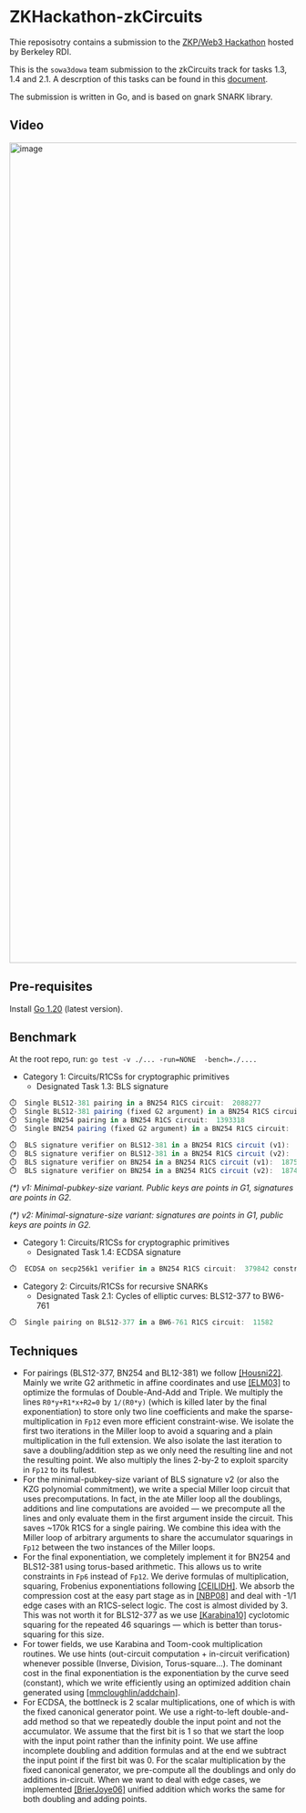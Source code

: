 # ZKHackathon-zkCircuits
Thie reposisotry contains a submission to the [ZKP/Web3 Hackathon](https://zk-hacking.org/) hosted by Berkeley RDI.

This is the `sowa3dowa` team submission to the zkCircuits track for tasks 1.3, 1.4 and 2.1. A descrption of this tasks can be found in this [document](https://drive.google.com/file/d/1iQ7Cl0OjeL_Rrwkn7zRGDjb6dp0O4QfG/view).

The submission is written in Go, and is based on gnark SNARK library.

## Video
[<img width="1440" alt="image" src="https://user-images.githubusercontent.com/16170090/235320848-b3087abc-9a93-4fcc-831f-834158ef7c00.png">](https://youtu.be/2-hvcQNf69Q)

## Pre-requisites
Install [Go 1.20](https://go.dev/doc/install) (latest version).

## Benchmark
At the root repo, run: `go test -v ./... -run=NONE  -bench=./....`


- Category 1: Circuits/R1CSs for cryptographic primitives
  - Designated Task 1.3: BLS signature
```js
⏱️  Single BLS12-381 pairing in a BN254 R1CS circuit:  2088277
⏱️  Single BLS12-381 pairing (fixed G2 argument) in a BN254 R1CS circuit:  1868541
⏱️  Single BN254 pairing in a BN254 R1CS circuit:  1393318
⏱️  Single BN254 pairing (fixed G2 argument) in a BN254 R1CS circuit:  1223891

⏱️  BLS signature verifier on BLS12-381 in a BN254 R1CS circuit (v1):  2682079
⏱️  BLS signature verifier on BLS12-381 in a BN254 R1CS circuit (v2):  2456762
⏱️  BLS signature verifier on BN254 in a BN254 R1CS circuit (v1):  1875862
⏱️  BLS signature verifier on BN254 in a BN254 R1CS circuit (v2):  1874689
```
_(*) v1: Minimal-pubkey-size variant. Public keys are points in G1, signatures are points in G2._

_(*) v2: Minimal-signature-size variant: signatures are points in G1, public keys are points in G2._

- Category 1: Circuits/R1CSs for cryptographic primitives
  - Designated Task 1.4: ECDSA signature
```js
⏱️  ECDSA on secp256k1 verifier in a BN254 R1CS circuit:  379842 constraints.
```

- Category 2: Circuits/R1CSs for recursive SNARKs
  - Designated Task 2.1: Cycles of elliptic curves: BLS12-377 to BW6-761
```js
⏱️  Single pairing on BLS12-377 in a BW6-761 R1CS circuit:  11582
```

## Techniques
- For pairings (BLS12-377, BN254 and BL12-381) we follow [[Housni22]](https://eprint.iacr.org/2022/1162). Mainly we write G2 arithmetic in affine coordinates and use [[ELM03]](https://arxiv.org/pdf/math/0208038.pdf) to optimize the formulas of Double-And-Add and Triple. We multiply the lines `R0*y+R1*x+R2=0` by `1/(R0*y)` (which is killed later by the final exponentiation) to store only two line coefficients and make the sparse-multiplication in `Fp12` even more efficient constraint-wise. We isolate the first two iterations in the Miller loop to avoid a squaring and a plain multiplication in the full extension. We also isolate the last iteration to save a doubling/addition step as we only need the resulting line and not the resulting point. We also multiply the lines 2-by-2 to exploit sparcity in `Fp12` to its fullest.
- For the minimal-pubkey-size variant of BLS signature v2 (or also the KZG polynomial commitment), we write a special Miller loop circuit that uses precomputations. In fact, in the ate Miller loop all the doublings, additions and line computations are avoided — we precompute all the lines and only evaluate them in the first argument inside the circuit. This saves ~170k R1CS for a single pairing. We combine this idea with the Miller loop of arbitrary arguments to share the accumulator squarings in `Fp12` between the two instances of the Miller loops.
- For the final exponentiation, we completely implement it for BN254 and BLS12-381 using torus-based arithmetic. This allows us to write constraints in `Fp6` instead of `Fp12`. We derive formulas of multiplication, squaring, Frobenius exponentiations following [[CEILIDH]](https://www.math.uci.edu/~asilverb/bibliography/ceilidh.pdf). We absorb the compression cost at the easy part stage as in [[NBP08]](https://www.microsoft.com/en-us/research/wp-content/uploads/2016/02/ocpatc.pdf) and deal with -1/1 edge cases with an R1CS-select logic. The cost is almost divided by 3. This was not worth it for BLS12-377 as we use [[Karabina10]](https://eprint.iacr.org/2010/542.pdf) cyclotomic squaring for the repeated 46 squarings — which is better than torus-squaring for this size.
- For tower fields, we use Karabina and Toom-cook multiplication routines. We use hints (out-circuit computation + in-circuit verification) whenever possible (Inverse, Division, Torus-square...). The dominant cost in the final exponentiation is the exponentiation by the curve seed (constant), which we write efficiently using an optimized addition chain generated using [[mmcloughlin/addchain]](https://github.com/mmcloughlin/addchain).
- For ECDSA, the bottlneck is 2 scalar multiplications, one of which is with the fixed canonical generator point. We use a right-to-left double-and-add method so that we repeatedly double the input point and not the accumulator. We assume that the first bit is 1 so that we start the loop with the input point rather than the infinity point. We use affine incomplete doubling and addition formulas and at the end we subtract the input point if the first bit was 0. For the scalar multiplication by the fixed canonical generator, we pre-compute all the doublings and only do additions in-circuit. When we want to deal with edge cases, we implemented [[BrierJoye06]](https://www.iacr.org/archive/ches2006/28/28.pdf) unified addition which works the same for both doubling and adding points.
